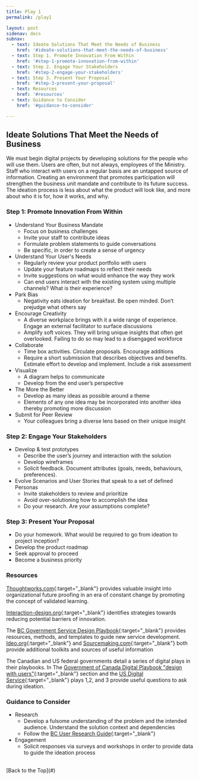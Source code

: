 ```yaml
---
title: Play 1
permalink: /play1

layout: post
sidenav: docs
subnav: 
  - text: Ideate Solutions That Meet the Needs of Business
    href: '#ideate-solutions-that-meet-the-needs-of-business'
  - text: Step 1. Promote Innovation From Within
    href: '#step-1-promote-innovation-from-within'
  - text: Step 2. Engage Your Stakeholders
    href: '#step-2-engage-your-stakeholders'
  - text: Step 3. Present Your Proposal
    href: '#step-3-present-your-proposal'
  - text: Resources
    href: '#resources'
  - text: Guidance to Consider
    href: '#guidance-to-consider'

---
```

## Ideate Solutions That Meet the Needs of Business
We must begin digital projects by developing solutions for the people who will use them. Users are often, but not always, employees of the Ministry. Staff who interact with users on a regular basis are an untapped source of information. Creating an environment that promotes participation will strengthen the business unit mandate and contribute to its future success. The ideation process is less about what the product will look like, and more about who it is for, how it works, and why.

### Step 1: Promote Innovation From Within
- Understand Your Business Mandate
    - Focus on business challenges
    - Invite your staff to contribute ideas
    - Formulate problem statements to guide conversations
    - Be specific, in order to create a sense of urgency
- Understand Your User's Needs
    - Regularly review your product portfolio with users
    - Update your feature roadmaps to reflect their needs
    - Invite suggestions on what would enhance the way they work
    - Can end users interact with the existing system using multiple channels? What is their experience?
- Park Bias
    - Negativity eats ideation for breakfast. Be open minded. Don’t prejudge what others say
- Encourage Creativity
    - A diverse workplace brings with it a wide range of experience. Engage an external facilitator to surface discussions
    - Amplify soft voices. They will bring unique insights that often get overlooked. Failing to do so may lead to a disengaged workforce
- Collaborate
    - Time box activities. Circulate proposals. Encourage additions
    - Require a short submission that describes objectives and benefits. Estimate effort to develop and implement. Include a risk assessment
- Visualize
    - A diagram helps to communicate
    - Develop from the end user’s perspective
- The More the Better
    - Develop as many ideas as possible around a theme
    - Elements of any one idea may be incorporated into another idea thereby promoting more discussion
- Submit for Peer Review
    - Your colleagues bring a diverse lens based on their unique insight

### Step 2: Engage Your Stakeholders
- Develop & test prototypes
    - Describe the user’s journey and interaction with the solution
    - Develop wireframes
    - Solicit feedback.  Document attributes (goals, needs, behaviours, preferences). 
- Evolve Scenarios and User Stories that speak to a set of defined Personas
    - Invite stakeholders to review and prioritize
    - Avoid over-solutioning how to accomplish the idea
    - Do your research. Are your assumptions complete?

### Step 3: Present Your Proposal
- Do your homework. What would be required to go from ideation to project inception?
- Develop the product roadmap
- Seek approval to proceed
- Become a business priority

### Resources
[Thoughtworks.com](https://www.thoughtworks.com/insights/blog/future-proof-your-business-through-enterprise-innovation){:target="_blank"} provides valuable insight into organizational future proofing in an era of constant change by promoting the concept of validated learning.

[Interaction-design.org](https://www.interaction-design.org/literature/article/14-barriers-to-ideation-and-how-to-overcome-them){:target="_blank"} identifies strategies towards reducing potential barriers of innovation.

The [BC Government Service Design Playbook](https://www2.gov.bc.ca/gov/content/governments/services-for-government/service-experience-digital-delivery/service-design/service-design-in-the-bc-public-service){:target="_blank"} provides resources, methods, and templates to guide new service development. [Ideo.org](https://www.designkit.org/methods){:target="_blank"} and [Sourcemaking.com](https://sourcemaking.com/design_patterns){:target="_blank"} both provide additional toolkits and sources of useful information 

The Canadian and US federal governments detail a series of digital plays in their playbooks. In The [Government of Canada Digital Playbook "design with users"](https://canada-ca.github.io/digital-playbook-guide-numerique/en/1-design-with-users.html){:target="_blank"} section and the [US Digital Service](https://playbook.cio.gov/){:target="_blank"} plays 1,2, and 3 provide useful questions to ask during ideation.

### Guidance to Consider
- Research
    - Develop a fulsome understanding of the problem and the intended audience. Understand the solution context and dependencies
    - Follow the [BC User Research Guide](https://bcgov.github.io/user-research-guide/){:target="_blank"}
- Engagement
    - Solicit responses via surveys and workshops in order to provide data to guide the ideation process

<br/>
[Back to the Top](#)

